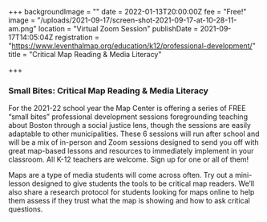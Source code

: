 +++
backgroundImage = ""
date = 2022-01-13T20:00:00Z
fee = "Free!"
image = "/uploads/2021-09-17/screen-shot-2021-09-17-at-10-28-11-am.png"
location = "Virtual Zoom Session"
publishDate = 2021-09-17T14:05:04Z
registration = "https://www.leventhalmap.org/education/k12/professional-development/"
title = "Critical Map Reading & Media Literacy"

+++
### Small Bites: Critical Map Reading & Media Literacy

For the 2021-22 school year the Map Center is offering a series of FREE “small bites” professional development sessions foregrounding teaching about Boston through a social justice lens, though the sessions are easily adaptable to other municipalities. These 6 sessions will run after school and will be a mix of in-person and Zoom sessions designed to send you off with great map-based lessons and resources to immediately implement in your classroom. All K-12 teachers are welcome. Sign up for one or all of them!

Maps are a type of media students will come across often. Try out a mini-lesson designed to give students the tools to be critical map readers. We’ll also share a research protocol for students looking for maps online to help them assess if they trust what the map is showing and how to ask critical questions.